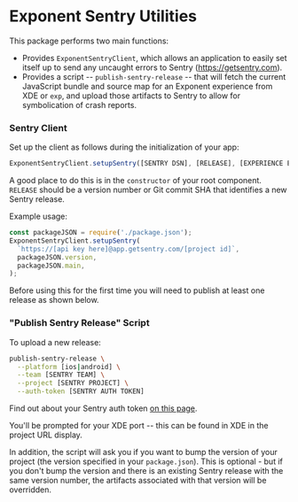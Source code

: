 Exponent Sentry Utilities
=========================

This package performs two main functions:

* Provides `ExponentSentryClient`, which allows an application to easily set itself up to send any uncaught errors to Sentry (https://getsentry.com).
* Provides a script -- `publish-sentry-release` -- that will fetch the current JavaScript bundle and source map for an Exponent experience from XDE or `exp`, and upload those artifacts to Sentry to allow for symbolication of crash reports.

### Sentry Client

Set up the client as follows during the initialization of your app:

```javascript
ExponentSentryClient.setupSentry([SENTRY DSN], [RELEASE], [EXPERIENCE ENTRY FILE])
```

A good place to do this is in the `constructor` of your root component. `RELEASE` should be a version number or Git commit SHA that identifies a new Sentry release.

Example usage:

```javascript
const packageJSON = require('./package.json');
ExponentSentryClient.setupSentry(
  `https://[api key here]@app.getsentry.com/[project id]`,
  packageJSON.version,
  packageJSON.main,
);
```

Before using this for the first time you will need to publish at least one release as shown below.

### "Publish Sentry Release" Script

To upload a new release:

```bash
publish-sentry-release \
  --platform [ios|android] \
  --team [SENTRY TEAM] \
  --project [SENTRY PROJECT] \
  --auth-token [SENTRY AUTH TOKEN]
```

Find out about your Sentry auth token [on this page](https://docs.sentry.io/api/auth/).

You'll be prompted for your XDE port -- this can be found in XDE in the project URL display.

In addition, the script will ask you if you want to bump the version of your project (the version specified in your `package.json`). This is optional - but if you don't bump the version and there is an existing Sentry release with the same version number, the artifacts associated with that version will be overridden.

